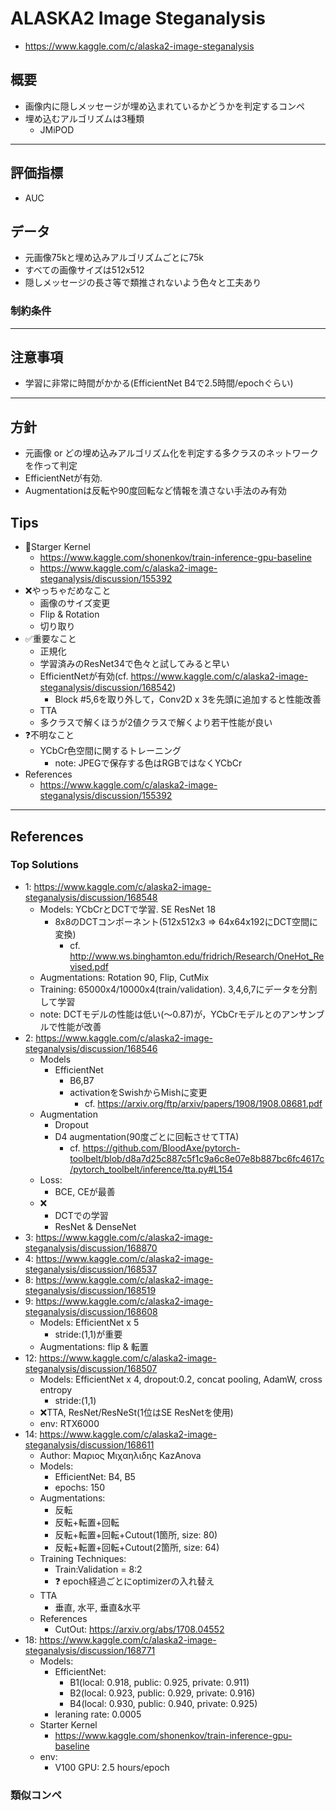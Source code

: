 # ALASKA2 Image Steganalysis

- https://www.kaggle.com/c/alaska2-image-steganalysis

## 概要

- 画像内に隠しメッセージが埋め込まれているかどうかを判定するコンペ
- 埋め込むアルゴリズムは3種類
    - JMiPOD


---

## 評価指標

- AUC

## データ

- 元画像75kと埋め込みアルゴリズムごとに75k
- すべての画像サイズは512x512
- 隠しメッセージの長さ等で類推されないよう色々と工夫あり

### 制約条件

---

## 注意事項

- 学習に非常に時間がかかる(EfficientNet B4で2.5時間/epochぐらい)

---

## 方針

- 元画像 or どの埋め込みアルゴリズム化を判定する多クラスのネットワークを作って判定
- EfficientNetが有効.
- Augmentationは反転や90度回転など情報を潰さない手法のみ有効

## Tips

- 🚀Starger Kernel
    - https://www.kaggle.com/shonenkov/train-inference-gpu-baseline
    - https://www.kaggle.com/c/alaska2-image-steganalysis/discussion/155392
- ❌やっちゃだめなこと
	- 画像のサイズ変更
	- Flip & Rotation
	- 切り取り
- ✅重要なこと
	- 正規化
	- 学習済みのResNet34で色々と試してみると早い
	- EfficientNetが有効(cf. https://www.kaggle.com/c/alaska2-image-steganalysis/discussion/168542)
		- Block #5,6を取り外して，Conv2D x 3を先頭に追加すると性能改善
	- TTA
	- 多クラスで解くほうが2値クラスで解くより若干性能が良い
- ❓不明なこと
	- YCbCr色空間に関するトレーニング
        - note: JPEGで保存する色はRGBではなくYCbCr
- References
    - https://www.kaggle.com/c/alaska2-image-steganalysis/discussion/155392

---

## References

### Top Solutions

- 1: https://www.kaggle.com/c/alaska2-image-steganalysis/discussion/168548
    - Models: YCbCrとDCTで学習. SE ResNet 18
        - 8x8のDCTコンポーネント(512x512x3 => 64x64x192にDCT空間に変換)
            - cf. http://www.ws.binghamton.edu/fridrich/Research/OneHot_Revised.pdf
    - Augmentations: Rotation 90, Flip, CutMix
    - Training: 65000x4/10000x4(train/validation). 3,4,6,7にデータを分割して学習
    - note: DCTモデルの性能は低い(〜0.87)が，YCbCrモデルとのアンサンブルで性能が改善
- 2: https://www.kaggle.com/c/alaska2-image-steganalysis/discussion/168546
    - Models
        - EfficientNet
            - B6,B7
            - activationをSwishからMishに変更
                - cf. https://arxiv.org/ftp/arxiv/papers/1908/1908.08681.pdf
    - Augmentation
        - Dropout
        - D4 augmentation(90度ごとに回転させてTTA)
            - cf. https://github.com/BloodAxe/pytorch-toolbelt/blob/d8a7d25c887c5f1c9a6c8e07e8b887bc6fc4617c/pytorch_toolbelt/inference/tta.py#L154
    - Loss:
        - BCE, CEが最善
    - ❌
        - DCTでの学習
        - ResNet & DenseNet
- 3: https://www.kaggle.com/c/alaska2-image-steganalysis/discussion/168870
- 4: https://www.kaggle.com/c/alaska2-image-steganalysis/discussion/168537
- 8: https://www.kaggle.com/c/alaska2-image-steganalysis/discussion/168519
- 9: https://www.kaggle.com/c/alaska2-image-steganalysis/discussion/168608
    - Models: EfficientNet x 5
        - stride:(1,1)が重要
    - Augmentations: flip & 転置
- 12: https://www.kaggle.com/c/alaska2-image-steganalysis/discussion/168507
	- Models: EfficientNet x 4, dropout:0.2, concat pooling, AdamW, cross entropy
	    - stride:(1,1)
    - ❌TTA, ResNet/ResNeSt(1位はSE ResNetを使用)
    - env: RTX6000
- 14: https://www.kaggle.com/c/alaska2-image-steganalysis/discussion/168611
    - Author: Μαριος Μιχαηλιδης KazAnova
    - Models:
        - EfficientNet: B4, B5
        - epochs: 150
    - Augmentations:
        - 反転
        - 反転+転置+回転
        - 反転+転置+回転+Cutout(1箇所, size: 80)
        - 反転+転置+回転+Cutout(2箇所, size: 64)
    - Training Techniques:
        - Train:Validation = 8:2
        - ❓ epoch経過ごとにoptimizerの入れ替え
    - TTA
        - 垂直, 水平, 垂直&水平
    - References
        - CutOut: https://arxiv.org/abs/1708.04552
- 18: https://www.kaggle.com/c/alaska2-image-steganalysis/discussion/168771
    - Models:
        - EfficientNet: 
            - B1(local: 0.918, public: 0.925, private: 0.911)
            - B2(local: 0.923, public: 0.929, private: 0.916)
            - B4(local: 0.930, public: 0.940, private: 0.925)
        - leraning rate: 0.0005
    - Starter Kernel
        - https://www.kaggle.com/shonenkov/train-inference-gpu-baseline
    - env:
        - V100 GPU: 2.5 hours/epoch

### 類似コンペ


